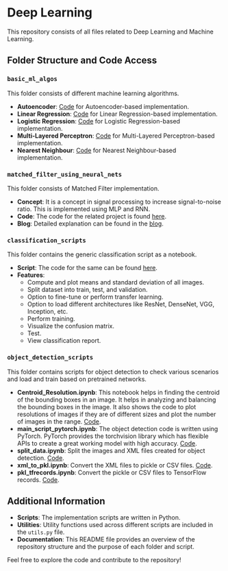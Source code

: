 # Deep Learning

This repository consists of all files related to Deep Learning and Machine Learning.

## Folder Structure and Code Access

### `basic_ml_algos`
This folder consists of different machine learning algorithms.

- **Autoencoder**: [Code](https://github.com/Praveenk8051/deep-learning/tree/master/basic_ml_algos/Autoencoder) for Autoencoder-based implementation.
- **Linear Regression**: [Code](https://github.com/Praveenk8051/deep-learning/tree/master/basic_ml_algos/Linear%20Regression) for Linear Regression-based implementation.
- **Logistic Regression**: [Code](https://github.com/Praveenk8051/deep-learning/tree/master/basic_ml_algos/Logistic%20Regression) for Logistic Regression-based implementation.
- **Multi-Layered Perceptron**: [Code](https://github.com/Praveenk8051/deep-learning/tree/master/basic_ml_algos/Multilayer%20Perceptron) for Multi-Layered Perceptron-based implementation.
- **Nearest Neighbour**: [Code](https://github.com/Praveenk8051/deep-learning/tree/master/basic_ml_algos/Nearest_Neighbor) for Nearest Neighbour-based implementation.

### `matched_filter_using_neural_nets`
This folder consists of Matched Filter implementation.

- **Concept**: It is a concept in signal processing to increase signal-to-noise ratio. This is implemented using MLP and RNN.
- **Code**: The code for the related project is found [here](https://github.com/Praveenk8051/deep-learning/tree/master/matched_filter_using_neural_nets).
- **Blog**: Detailed explanation can be found in the [blog](https://medium.com/@praveenkrishna/automating-the-matched-filter-using-neural-nets-73c753615845).

### `classification_scripts`
This folder contains the generic classification script as a notebook.

- **Script**: The code for the same can be found [here](https://github.com/Praveenk8051/deep-learning/blob/master/classification_scripts/pytorch_classification_generic.ipynb).
- **Features**:
  - Compute and plot means and standard deviation of all images.
  - Split dataset into train, test, and validation.
  - Option to fine-tune or perform transfer learning.
  - Option to load different architectures like ResNet, DenseNet, VGG, Inception, etc.
  - Perform training.
  - Visualize the confusion matrix.
  - Test.
  - View classification report.

### `object_detection_scripts`
This folder contains scripts for object detection to check various scenarios and load and train based on pretrained networks.

- **Centroid_Resolution.ipynb**: This notebook helps in finding the centroid of the bounding boxes in an image. It helps in analyzing and balancing the bounding boxes in the image. It also shows the code to plot resolutions of images if they are of different sizes and plot the number of images in the range. [Code](https://github.com/Praveenk8051/deep-learning/blob/master/object_detection_scripts/Centroid_Resolution.ipynb).
- **main_script_pytorch.ipynb**: The object detection code is written using PyTorch. PyTorch provides the torchvision library which has flexible APIs to create a great working model with high accuracy. [Code](https://github.com/Praveenk8051/deep-learning/blob/master/object_detection_scripts/main_script_pytorch.ipynb).
- **split_data.ipynb**: Split the images and XML files created for object detection. [Code](https://github.com/Praveenk8051/deep-learning/blob/master/object_detection_scripts/split_data.ipynb).
- **xml_to_pkl.ipynb**: Convert the XML files to pickle or CSV files. [Code](https://github.com/Praveenk8051/deep-learning/blob/master/object_detection_scripts/xml_to_pkl.ipynb).
- **pkl_tfrecords.ipynb**: Convert the pickle or CSV files to TensorFlow records. [Code](https://github.com/Praveenk8051/deep-learning/blob/master/object_detection_scripts/pkl_tfrecords.ipynb).

## Additional Information
- **Scripts**: The implementation scripts are written in Python.
- **Utilities**: Utility functions used across different scripts are included in the `utils.py` file.
- **Documentation**: This README file provides an overview of the repository structure and the purpose of each folder and script.

Feel free to explore the code and contribute to the repository!